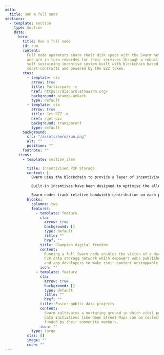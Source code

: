 ```yaml
---
meta:
  title: Run a full node
sections:
  - template: section
    type: Section
    data:
      hero:
        title: Run a full node
        id: run
        content:
          Full node operators share their disk space with the Swarm network
          and are in turn rewarded for their services through a robust and
          self sustaining incentive system built with blockchain based
          smart-contracts and powered by the BZZ token.
        ctas:
          - template: cta
            arrow: true
            title: Participate ->
            href: https://discord.ethswarm.org/
            background: orange-onDark
            type: default
          - template: cta
            arrow: true
            title: Get BZZ ->
            href: /get-bzz
            background: transparent
            type: default
        background:
          src: "/assets/hero/run.png"
          alt: ""
          position: ""
        footnote: ""
      items:
        - template: section_item

          title: Incentivised P2P Storage
          content: |-
            Swarm uses the blockchain to provide a layer of incentivisation that has been missing from P2P file sharing and data transfer technologies in the decades since their inception.

            Built-in incentives have been designed to optimise the allocation of bandwidth (SWAP) and storage resources (Postage stamps) to render Swarm economically self-sustaining.

            Swarm nodes track relative bandwidth contribution on each peer connection, and excess debt due to unequal consumption can be settled in BZZ. Publishers in Swarm must spend BZZ to purchase the right to write data to Swarm and prepay some rent for long term storage.
          blocks:
            columns: two
            features:
              - template: feature
                cta:
                  arrow: true
                  background: []
                  type: default
                  title: ""
                  href: ""
                title: Champion digital freedom
                content:
                  Running a full Swarm node enables the vision of a decentralised
                  P2P data storage network which empowers web3 publishers
                  and app developers to make their content unstoppable.
                icon: ""
              - template: feature
                cta:
                  arrow: true
                  background: []
                  type: default
                  title: ""
                  href: ""
                title: Foster public data projects
                content:
                  Swarm cultivates a nurturing ground in which vital public
                  data initiatives like Open Street Maps can be collectively
                  funded by their community members.
                icon: ""
            type: large
          ctas: []
          image: ""
          code: ""
---
```

